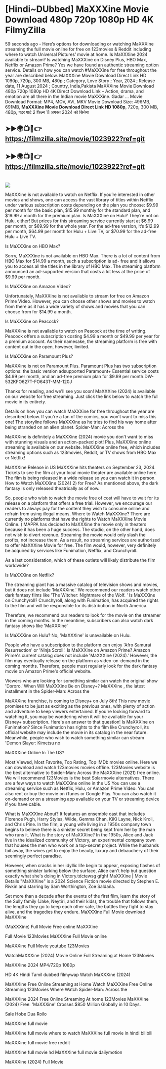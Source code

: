 # [Hindi~DUbbed] MaXXXine Movie Download 480p 720p 1080p HD 4K FilmyZilla


59 seconds ago - Here’s options for downloading or watching MaXXXine streaming the full movie online for free on 123movies & Reddit including where to watch Universal Pictures’ movie at home. Is MaXXXine 2024 available to stream? Is watching MaXXXine on Disney Plus, HBO Max, Netflix or Amazon Prime? Yes we have found an authentic streaming option service. Details on how you can watch #MaXXXine for free throughout the year are described below. MaXXXine Movie Download Direct Link HD 1080p, 720p, 300 MB, 480p ; Category, Love Story ; Year, 2024 ; Release date, 11 August 2024 ; Country, India,Pakista MaXXXine Movie Download 480p 720p 1080p HD 4K Direct Download Link – Action, drama, and emotion are all there in the Indian movie MaXXXine. Gadar ...
Movie Download Format: MP4, MOV, AVI, MKV
Movie Download Size: 496MB, 691MB, **MaXXXine Movie Download Direct Link HD 1080p**, 720p, 300 MB, 480p, गदर पार्ट 2 फिल्म 11 अगस्त 2024 को सिनेमा

## ➤►🌍📺📱👉   https://filmzilla.site/movie/1023922?ref=git

## ➤►🌍📺📱👉   https://filmzilla.site/movie/1023922?ref=git

#

<img src="https://image.tmdb.org/t/p/w780//viKEEaaCaZ0hZ2nGuvIEozlLooL.jpg" />

MaXXXine is not available to watch on Netflix. If you’re interested in other movies and shows, one can access the vast library of titles within Netflix under various subscription costs depending on the plan you choose: $9.99 per month for the basic plan, $15.99 monthly for the standard plan, and $19.99 a month for the premium plan. Is MaXXXine on Hulu? They’re not on Hulu, either! But prices for this streaming service currently start at $6.99 per month, or $69.99 for the whole year. For the ad-free version, it’s $12.99 per month, $64.99 per month for Hulu + Live TV, or $70.99 for the ad-free Hulu + Live TV.

Is MaXXXine on HBO Max?

Sorry, MaXXXine is not available on HBO Max. There is a lot of content from HBO Max for $14.99 a month, such a subscription is ad- free and it allows you to access all the titles in the library of HBO Max. The streaming platform announced an ad-supported version that costs a lot less at the price of $9.99 per month.

Is MaXXXine on Amazon Video?

Unfortunately, MaXXXine is not available to stream for free on Amazon Prime Video. However, you can choose other shows and movies to watch from there as it has a wide variety of shows and movies that you can choose from for $14.99 a month.

Is MaXXXine on Peacock?

MaXXXine is not available to watch on Peacock at the time of writing. Peacock offers a subscription costing $4.99 a month or $49.99 per year for a premium account. As their namesake, the streaming platform is free with content out in the open, however, limited.

Is MaXXXine on Paramount Plus?

MaXXXine is not on Paramount Plus. Paramount Plus has two subscription options: the basic version adsupported Paramount+ Essential service costs $4.99 per month, and an ad-free premium plan for $9.99 per month.DW-532KFO627T-FO643T-MM-120J

Thanks for reading, and we'll see you soon! MaXXXine (2024) is available on our website for free streaming. Just click the link below to watch the full movie in its entirety.

Details on how you can watch MaXXXine for free throughout the year are described below. If you're a fan of the comics, you won't want to miss this one! The storyline follows MaXXXine as he tries to find his way home after being stranded on an alien planet. Spider-Man: Across the

MaXXXine is definitely a MaXXXine (2024) movie you don't want to miss with stunning visuals and an action-packed plot! Plus, MaXXXine online streaming is available on our website. MaXXXine online free, which includes streaming options such as 123movies, Reddit, or TV shows from HBO Max or Netflix!

MaXXXine Release in US MaXXXine hits theaters on September 23, 2024. Tickets to see the film at your local movie theater are available online here. The film is being released in a wide release so you can watch it in person. How to Watch MaXXXine (2024) 2) for Free? As mentioned above, the dark fantasy is only released theatrically as of now.

So, people who wish to watch the movie free of cost will have to wait for its release on a platform that offers a free trial. However, we encourage our readers to always pay for the content they wish to consume online and refrain from using illegal means. Where to Watch MaXXXine? There are currently no platforms that have the rights to Watch MaXXXine Movie Online. ) MAPPA has decided to MaXXXine the movie only in theaters because it has been a huge success. The studio, on the other hand, does not wish to divert revenue. Streaming the movie would only slash the profits, not increase them. As a result, no streaming services are authorized to offer MaXXXine Movie for free. The film would, however, very definitely be acquired by services like Funimation, Netflix, and Crunchyroll.

As a last consideration, which of these outlets will likely distribute the film worldwide?

Is MaXXXine on Netflix?

The streaming giant has a massive catalog of television shows and movies, but it does not include 'MaXXXine.' We recommend our readers watch other dark fantasy films like 'The Witcher: Nightmare of the Wolf. ' Is MaXXXine on Crunchyroll? Crunchyroll, along with Funimation, has acquired the rights to the film and will be responsible for its distribution in North America.

Therefore, we recommend our readers to look for the movie on the streamer in the coming months. In the meantime, subscribers can also watch dark fantasy shows like 'MaXXXine'

Is MaXXXine on Hulu? No, 'MaXXXine' is unavailable on Hulu.

People who have a subscription to the platform can enjoy 'Afro Samurai Resurrection' or 'Ninja Scroll.' Is MaXXXine on Amazon Prime? Amazon Prime's current catalog does not include 'MaXXXine (2024).' However, the film may eventually release on the platform as video-on-demand in the coming months. Therefore, people must regularly look for the dark fantasy movie on Amazon Prime's official website.

Viewers who are looking for something similar can watch the original show 'Dororo.' When Will MaXXXine Be on Disney+? MaXXXine , the latest installment in the Spider-Man: Across the

MaXXXine franchise, is coming to Disney+ on July 8th! This new movie promises to be just as exciting as the previous ones, with plenty of action and adventure to keep viewers entertained. If you're looking forward to watching it, you may be wondering when it will be available for your Disney+ subscription. Here's an answer to that question! Is MaXXXine on Funimation? Since Funimation has rights to the film like Crunchyroll, its official website may include the movie in its catalog in the near future. Meanwhile, people who wish to watch something similar can stream 'Demon Slayer: Kimetsu no

MaXXXine Online In The US?

Most Viewed, Most Favorite, Top Rating, Top IMDb movies online. Here we can download and watch 123movies movies offline. 123Movies website is the best alternative to Spider-Man: Across the MaXXXine (2021) free online. We will recommend 123Movies is the best Solarmovie alternatives. There are a few ways to watch MaXXXine online in the US You can use a streaming service such as Netflix, Hulu, or Amazon Prime Video. You can also rent or buy the movie on iTunes or Google Play. You can also watch it on-demand or on a streaming app available on your TV or streaming device if you have cable.

What is MaXXXine About? It features an ensemble cast that includes Florence Pugh, Harry Styles, Wilde, Gemma Chan, KiKi Layne, Nick Kroll, and Chris Pine. In the film, a young wife living in a 1950s company town begins to believe there is a sinister secret being kept from her by the man who runs it. What is the story of MaXXXine? In the 1950s, Alice and Jack live in the idealized community of Victory, an experimental company town that houses the men who work on a top-secret project. While the husbands toil away, the wives get to enjoy the beauty, luxury and debauchery of their seemingly perfect paradise.

However, when cracks in her idyllic life begin to appear, exposing flashes of something sinister lurking below the surface, Alice can't help but question exactly what she's doing in Victory.tdctewsg gfghf MaXXXine | Movie Details "MaXXXine" is a 2024 Science Fiction movie directed by Stephen E. Rivkin and starring by Sam Worthington, Zoe Saldaña.

Set more than a decade after the events of the first film, learn the story of the Sully family (Jake, Neytiri, and their kids), the trouble that follows them, the lengths they go to keep each other safe, the battles they fight to stay alive, and the tragedies they endure. MaXXXine Full Movie download MaXXXine

(MaXXXine) Full Movie Free online MaXXXine

Full Movie 123Movies MaXXXine Full Movie online

MaXXXine Full Movie youtube 123Movies

WatchMaXXXine (2024) Movie Online Full Streaming at Home 123Movies

MaXXXine 2024 MP4/720p 1080p

HD 4K Hindi Tamil dubbed filmywap Watch MaXXXine (2024)

MaXXXine Free Online Streaming at Home Watch MaXXXine Free Online Streaming 123Movies Where Watch Spider-Man: Across the

MaXXXine 2024 Free Online Streaming At home 123Movies MaXXXine (2024) Free: 'MaXXXine' Crosses $850 Million Globally in 10 Days.

Sale Hobe Dua Roilo

MaXXXine full movie

MaXXXine full movie where to watch MaXXXine full movie in hindi bilibili

MaXXXine full movie free reddit

MaXXXine full movie hd MaXXXine full movie dailymotion

MaXXXine (2024) Full Movie